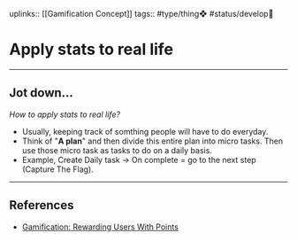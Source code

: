 uplinks:: [[Gamification Concept]]
tags:: #type/thing❖ #status/develop🔧 

# Apply stats to real life
---
## Jot down...
*How to apply stats to real life?*
- Usually, keeping track of somthing people will have to do everyday.
- Think of "**A plan**" and then divide this entire plan into micro tasks. Then use those micro task as tasks to do on a daily basis.
- Example, Create Daily task -> On complete = go to the next step (Capture The Flag).

---
## References
- [Gamification: Rewarding Users With Points](https://uxplanet.org/gamification-rewarding-with-personal-stats-2e550df34af7)